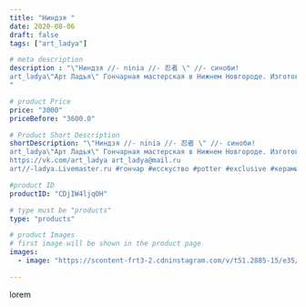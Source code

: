 ```yaml
---
title: "Ниндзя "
date: 2020-08-06
draft: false
tags: ["art_ladya"]

# meta description
description : "\"Ниндзя //- ninia //- 忍者 \" //- синоби! 
art_ladya\"Арт Ладья\" Гончарная мастерская в Нижнем Новгороде. Изготовление керамики и мастер//-классы по обучению. 
"

# product Price
price: "3000"
priceBefore: "3600.0"

# Product Short Description
shortDescription: "\"Ниндзя //- ninia //- 忍者 \" //- синоби! 
art_ladya\"Арт Ладья\" Гончарная мастерская в Нижнем Новгороде. Изготовление керамики и мастер//-классы по обучению. 
https://vk.com/art_ladya art_ladya@mail.ru 
art//-ladya.Livemaster.ru #гончар #исскуство #potter #exclusive #керамикаручнаяработа #керамиканазаказ #handmade #керамика #эксклюзивнаякерамика #painter #decor #ceramicar #nntoday #claygoods #воин #earthenware #ceramic #ниндзя #нэцкэ #глиняныефигурки #忍びの者 #синоби #ceramicart #artladya #фигурки #忍者#ниндзюзу #ninia #clay #авторскаякерамика"

#product ID
productID: "CDjIW4ljqOH"

# type must be "products"
type: "products"

# product Images
# first image will be shown in the product page
images:
  - image: "https://scontent-frt3-2.cdninstagram.com/v/t51.2885-15/e35/116875684_1453059091560913_2539401663306244091_n.jpg?_nc_ht=scontent-frt3-2.cdninstagram.com&_nc_cat=101&_nc_ohc=WwwI1OUS7o8AX9O8-en&edm=APU89FABAAAA&ccb=7-4&oh=44508e5d7342bc75e74ff345fdd8f3a7&oe=612B74E0&_nc_sid=86f79a&ig_cache_key=MjM2OTc3NDU4NTg4NzIzNjk5OQ%3D%3D.2-ccb7-4"

---
```

lorem
